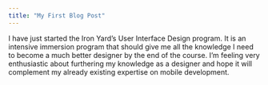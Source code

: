 ```yaml
---
title: "My First Blog Post"
---
```

I have just started the Iron Yard’s User Interface Design program. It is an intensive immersion program that should give me all the knowledge I need to become a much better designer by the end of the course. I’m feeling very enthusiastic about furthering my knowledge as a designer and hope it will complement my already existing expertise on mobile development. 